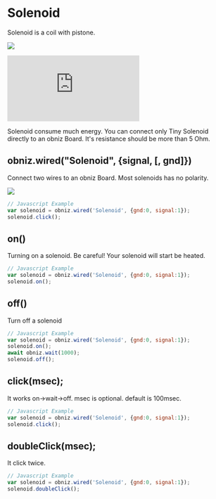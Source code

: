# Solenoid

Solenoid is a coil with pistone.

![](./image.jpg)

<div class="embed-responsive embed-responsive-4by3 iframe_outer" >
<iframe class="embed-responsive-item iframe_inner" src="https://www.youtube.com/embed/6BeLaH5HkVw" frameborder="0" allow="autoplay; encrypted-media" allowfullscreen></iframe>
</div>

Solenoid consume much energy.
You can connect only Tiny Solenoid directly to an obniz Board.
It's resistance should be more than 5 Ohm.

## obniz.wired("Solenoid", {signal, [, gnd]})

Connect two wires to an obniz Board.
Most solenoids has no polarity.

![](./wired.png)

```Javascript
// Javascript Example
var solenoid = obniz.wired('Solenoid', {gnd:0, signal:1});
solenoid.click();
```

## on()
Turning on a solenoid.
Be careful! Your solenoid will start be heated.

```Javascript
// Javascript Example
var solenoid = obniz.wired('Solenoid', {gnd:0, signal:1});
solenoid.on();
```

## off()
Turn off a solenoid

```Javascript
// Javascript Example
var solenoid = obniz.wired('Solenoid', {gnd:0, signal:1});
solenoid.on();
await obniz.wait(1000);
solenoid.off();
```

## click(msec);
It works on->wait->off.
msec is optional. default is 100msec.

```Javascript
// Javascript Example
var solenoid = obniz.wired('Solenoid', {gnd:0, signal:1});
solenoid.click();
```

## doubleClick(msec);
It click twice.

```Javascript
// Javascript Example
var solenoid = obniz.wired('Solenoid', {gnd:0, signal:1});
solenoid.doubleClick();
```